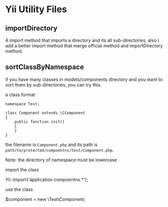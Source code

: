 # Yii Utility Files

## importDirectory

A import method that imports a directory and its all sub-directories, also I add a better import method that merge official method and importDirectory method.

## sortClassByNamespace

if you have many classes in models/components directory and you want to sort them by sub-directories, you can try this.

a class format

    namespace Test;
   
    class Component extends \CComponent
    {
        public function init()
        {
        }
    }

the filename is `Component.php` and its path is `path/to/protected/compoentns/test/Component.php`.

Note: the directory of namespace must be lowercase

import the class

   Yii::import('application.compoentns.*');

use the class

   $component = new \Test\Component;